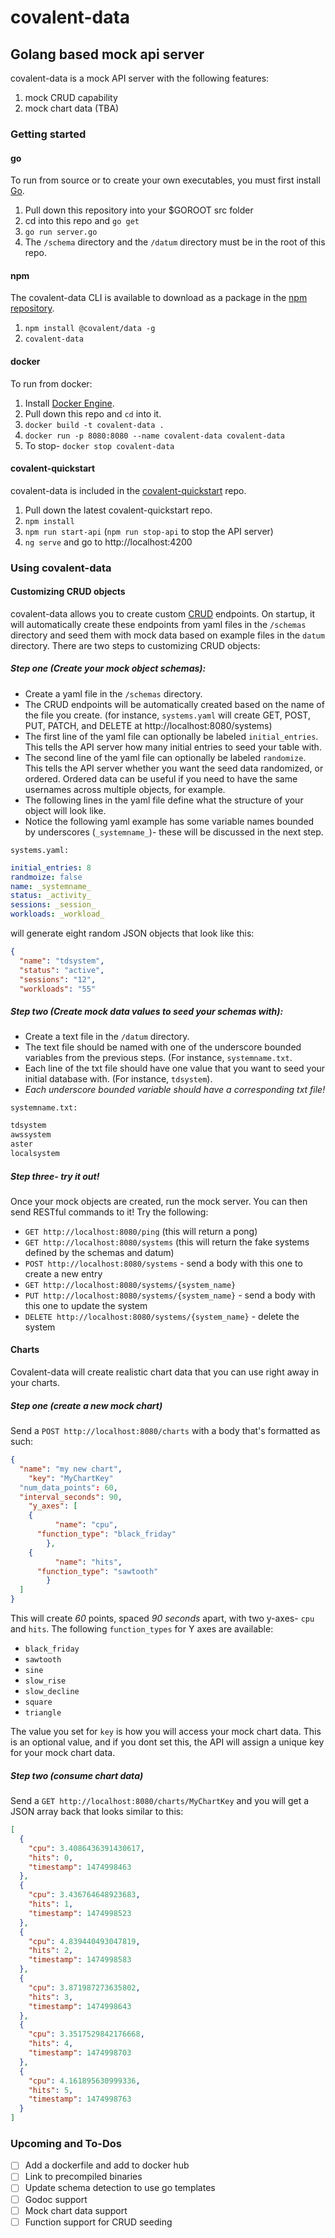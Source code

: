 # covalent-data
## Golang based mock api server

covalent-data is a mock API server with the following features:

1. mock CRUD capability
2. mock chart data (TBA)

### Getting started
#### go
To run from source or to create your own executables, you must first install [Go](https://golang.org/doc/install).

1. Pull down this repository into your $GOROOT src folder
2. cd into this repo and `go get`
3. `go run server.go`
4. The `/schema` directory and the `/datum` directory must be in the root of this repo.

#### npm
The covalent-data CLI is available to download as a package in the [npm repository](https://www.npmjs.com/package/@covalent/data).

1. `npm install @covalent/data -g`
2. `covalent-data`

#### docker
To run from docker:

1. Install [Docker Engine](https://docs.docker.com/engine/installation/).
2. Pull down this repo and `cd` into it.
3. `docker build -t covalent-data .`
4. `docker run -p 8080:8080 --name covalent-data covalent-data`
5. To stop- `docker stop covalent-data`

#### covalent-quickstart
covalent-data is included in the [covalent-quickstart](https://github.com/Teradata/covalent-quickstart) repo.

1. Pull down the latest covalent-quickstart repo.
2. `npm install`
3. `npm run start-api` (`npm run stop-api` to stop the API server)
4. `ng serve` and go to http://localhost:4200

### Using covalent-data
#### Customizing CRUD objects
covalent-data allows you to create custom [CRUD](https://en.wikipedia.org/wiki/Create,_read,_update_and_delete) endpoints.
On startup, it will automatically create these endpoints from yaml files in the `/schemas` directory and seed them with mock data based on example files in the `datum` directory.
There are two steps to customizing CRUD objects:

##### Step one (Create your mock object schemas):
- Create a yaml file in the `/schemas` directory.
- The CRUD endpoints will be automatically created based on the name of the file you create. (for instance, `systems.yaml` will create GET, POST, PUT, PATCH, and DELETE at http://localhost:8080/systems)
- The first line of the yaml file can optionally be labeled `initial_entries`.  This tells the API server how many initial entries to seed your table with.
- The second line of the yaml file can optionally be labeled `randomize`.  This tells the API server whether you want the seed data randomized, or ordered.  Ordered data can be useful if you need to have the same usernames across multiple objects, for example.
- The following lines in the yaml file define what the structure of your object will look like.
- Notice the following yaml example has some variable names bounded by underscores (`_systemname_`)- these will be discussed in the next step.

`systems.yaml:`
``` yaml
initial_entries: 8
randmoize: false
name: _systemname_
status: _activity_
sessions: _session_
workloads: _workload_
```

will generate eight random JSON objects that look like this:
``` json
{
  "name": "tdsystem",
  "status": "active",
  "sessions": "12",
  "workloads": "55"
```

##### Step two (Create mock data values to seed your schemas with):
- Create a text file in the `/datum` directory.
- The text file should be named with one of the underscore bounded variables from the previous steps. (For instance, `systemname.txt`.
- Each line of the txt file should have one value that you want to seed your initial database with.  (For instance, `tdsystem`).
- *Each underscore bounded variable should have a corresponding txt file!*

`systemname.txt:`
``` txt
tdsystem
awssystem
aster
localsystem
```
##### Step three- try it out!
Once your mock objects are created, run the mock server.  You can then send RESTful commands to it!  Try the following:
- `GET http://localhost:8080/ping` (this will return a pong)
- `GET http://localhost:8080/systems` (this will return the fake systems defined by the schemas and datum)
- `POST http://localhost:8080/systems` - send a body with this one to create a new entry
- `GET http://localhost:8080/systems/{system_name}`
- `PUT http://localhost:8080/systems/{system_name}` - send a body with this one to update the system
- `DELETE http://localhost:8080/systems/{system_name}` - delete the system

#### Charts
Covalent-data will create realistic chart data that you can use right away in your charts.

##### Step one (create a new mock chart)
Send a `POST http://localhost:8080/charts` with a body that's formatted as such:

``` json
{
  "name": "my new chart",
	"key": "MyChartKey"
  "num_data_points": 60,
  "interval_seconds": 90,
	"y_axes": [
    {
		  "name": "cpu",
      "function_type": "black_friday" 
		},
    {
		  "name": "hits",
      "function_type": "sawtooth" 
		}
  ]
}
```

This will create *60* points, spaced *90 seconds* apart, with two y-axes- `cpu` and `hits`.
The following `function_types` for Y axes are available:

- `black_friday`
- `sawtooth`
- `sine`
- `slow_rise`
- `slow_decline`
- `square`
- `triangle`

The value you set for `key` is how you will access your mock chart data.  This is an optional value, and if you dont set this, the API will assign a unique key for your mock chart data.

##### Step two (consume chart data)
Send a `GET http://localhost:8080/charts/MyChartKey` and you will get a JSON array back that looks similar to this:
```json
[
  {
    "cpu": 3.4086436391430617,
    "hits": 0,
    "timestamp": 1474998463
  },
  {
    "cpu": 3.436764648923683,
    "hits": 1,
    "timestamp": 1474998523
  },
  {
    "cpu": 4.839440493047819,
    "hits": 2,
    "timestamp": 1474998583
  },
  {
    "cpu": 3.871987273635802,
    "hits": 3,
    "timestamp": 1474998643
  },
  {
    "cpu": 3.3517529842176668,
    "hits": 4,
    "timestamp": 1474998703
  },
  {
    "cpu": 4.161895630999336,
    "hits": 5,
    "timestamp": 1474998763
  }
]
```

### Upcoming and To-Dos
- [ ] Add a dockerfile and add to docker hub
- [ ] Link to precompiled binaries
- [ ] Update schema detection to use go templates
- [ ] Godoc support
- [ ] Mock chart data support
- [ ] Function support for CRUD seeding
